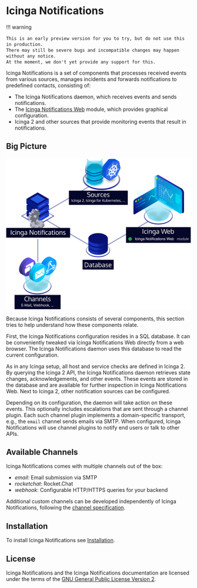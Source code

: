 # Icinga Notifications

!!! warning

    This is an early preview version for you to try, but do not use this in production.
    There may still be severe bugs and incompatible changes may happen without any notice.
    At the moment, we don't yet provide any support for this.

Icinga Notifications is a set of components that processes received events from various sources, manages incidents and
forwards notifications to predefined contacts, consisting of:

* The Icinga Notifications daemon, which receives events and sends notifications.
* The [Icinga Notifications Web](https://icinga.com/docs/icinga-notifications-web/latest/doc/01-About/) module,
  which provides graphical configuration.
* Icinga 2 and other sources that provide monitoring events that result in notifications.

## Big Picture

![Icinga Notifications Architecture](images/icinga-notifications-architecture.png)

Because Icinga Notifications consists of several components,
this section tries to help understand how these components relate.

First, the Icinga Notifications configuration resides in a SQL database.
It can be conveniently tweaked via Icinga Notifications Web directly from a web browser.
The Icinga Notifications daemon uses this database to read the current configuration.

As in any Icinga setup, all host and service checks are defined in Icinga 2.
By querying the Icinga 2 API, the Icinga Notifications daemon retrieves state changes, acknowledgements, and other events.
These events are stored in the database and are available for further inspection in Icinga Notifications Web.
Next to Icinga 2, other notification sources can be configured.

Depending on its configuration, the daemon will take action on these events.
This optionally includes escalations that are sent through a channel plugin.
Each such channel plugin implements a domain-specific transport, e.g., the `email` channel sends emails via SMTP.
When configured, Icinga Notifications will use channel plugins to notify end users or talk to other APIs.

## Available Channels

Icinga Notifications comes with multiple channels out of the box:

* _email_: Email submission via SMTP
* _rocketchat_: Rocket.Chat
* _webhook_: Configurable HTTP/HTTPS queries for your backend

Additional custom channels can be developed independently of Icinga Notifications,
following the [channel specification](10-Channels.md).

## Installation

To install Icinga Notifications see [Installation](02-Installation.md).

## License

Icinga Notifications and the Icinga Notifications documentation are licensed under the terms of the
[GNU General Public License Version 2](https://github.com/Icinga/icinga-notifications/blob/main/LICENSE).
